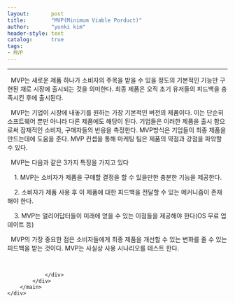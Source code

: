 ```yaml
---
layout:       post
title:        "MVP(Minimum Viable Porduct)"
author:       "yunki kim"
header-style: text
catalog:      true
tags: 
- MVP
---
```


<head></head>
<body id="tt-body-page" class="">
<div id="wrap" class="wrap-right">
    <div id="container">
        <main class="main ">
            <div class="area-main">
                <div class="area-view">
                    <div class="article-header"></div>
                    <hr>
                    <div class="article-view">
                        <div class="contents_style">
                            <p data-ke-size="size16">&nbsp; MVP는 새로운 제품 하나가 소비자의 주목을 받을 수 있을 정도의 기본적인 기능만 구현된 채로 시장에 출시되는 것을 의미한다. 최종 제품은 오직 초기 유저들의 피드백을 충족시킨 후에 출시된다.</p>
<p data-ke-size="size16">&nbsp; MVP는 기업이 시장에 내놓기를 원하는 가장 기본적인 버전의 제품이다. 이는 단순히 소프트웨어 뿐만 아니라 다른 제품에도 해당이 된다. 기업들은 이러한 제품을 출시 함으로써 잠재적인 소비자, 구매자들의 반응을 측정한다. MVP방식은 기업들이 최종 제품을 만드는데에 도움을 준다. MVP 컨셉을 통해 마케팅 팀은 제품의 약점과 강점을 파앆할 수 있다.&nbsp;</p>
<p data-ke-size="size16">&nbsp; MVP는 다음과 같은 3가지 특징을 가지고 있다</p>
<p data-ke-size="size16">&nbsp; &nbsp; 1. MVP는 소비자가 제품을 구매할 결정을 할 수 있을만한 충분한 기능을 제공한다.</p>
<p data-ke-size="size16">&nbsp; &nbsp; 2. 소비자가 제품 사용 후 이 제품에 대한 피드백을 전달할 수 있는 메커니즘이 존재해야 한다.</p>
<p data-ke-size="size16">&nbsp; &nbsp; 3. MVP는 얼리어답터들이 미래에 얻을 수 있는 이점들을 제공해야 한다(OS 무료 업데이트 등)</p>
<p data-ke-size="size16">&nbsp; MVP의 가장 중요한 점은 소비자들에게 최종 제품을 개선할 수 있는 변화를 줄 수 있는 피드백을 받는 것이다. MVP는 사실상 사용 시나리오를 테스트 한다.</p>
                        </div>
                        <br>
                        <div class="tags"></div>
                    </div>
                    
                </div>
            </div>
        </main>
    </div>
</div>


</body>